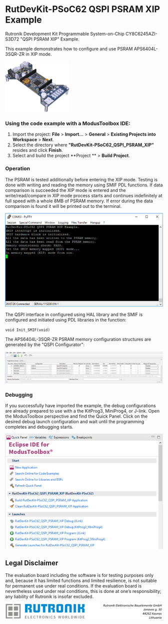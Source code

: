 # RutDevKit-PSoC62 QSPI PSRAM XIP Example

Rutronik Development Kit Programmable System-on-Chip CY8C6245AZI-S3D72 "QSPI PSRAM XIP" Example. 

This example demonstrates how to configure and use PSRAM APS6404L-3SQR-ZR  in XIP mode.

 <img src="images/rutdevkit_model.png" style="zoom:20%;" />

### Using the code example with a ModusToolbox IDE:

1. Import the project: **File** > **Import...** > **General** > **Existing Projects into Workspace** > **Next**.
2. Select the directory where **"RutDevKit-PSoC62_QSPI_PSRAM_XIP"** resides and click  **Finish**.
3. Select and build the project **Project ** > **Build Project**.

### Operation

The PSRAM is tested additionally before entering the XIP mode. Testing is done with writing and reading the memory using SMIF PDL functions. If data comparison is succeeded the XIP mode is entered and the write/read/compare in XIP mode process starts and continues indefinitely at full speed with a whole 8MB of PSRAM memory. If error during the data comparison is found it will be printed out to the terminal.

<img src="images/psram_example_terminal.png" style="zoom:100%;" />

The QSPI interface in configured using HAL library and the SMIF is configured and initiated using PDL libraries in the function:

`void Init_SMIF(void)`

The APS6404L-3SQR-ZR PSRAM memory configuration structures are generated by the "QSPI Configurator":

<img src="images/qspi_configurator.png" style="zoom:100%;" />



### Debugging

If you successfully have imported the example, the debug configurations are already prepared to use with a the KitProg3, MiniProg4, or J-link. Open the ModusToolbox perspective and find the Quick Panel. Click on the desired debug launch configuration and wait until the programming completes and debugging starts.

<img src="images/psram_xip_debug_select.png" style="zoom:100%;" />

## Legal Disclaimer

The evaluation board including the software is for testing purposes only and, because it has limited functions and limited resilience, is not suitable for permanent use under real conditions. If the evaluation board is nevertheless used under real conditions, this is done at one’s responsibility; any liability of Rutronik is insofar excluded. 

<img src="images/rutronik_origin_kaunas.png" style="zoom:50%;" />



